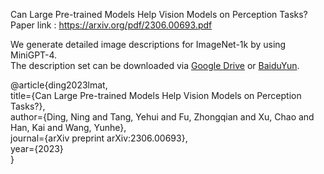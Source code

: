 Can Large Pre-trained Models Help Vision Models on Perception Tasks?\
Paper link : https://arxiv.org/pdf/2306.00693.pdf

We generate detailed image descriptions for ImageNet-1k by using MiniGPT-4.\
The description set can be downloaded via [Google Drive](https://drive.google.com/file/d/1SuE5O5rxMiafmat8SG9NWt09jx6EjUSm/view?usp=drive_link) or [BaiduYun](https://pan.baidu.com/s/13L9k8Tys0EQCGq1rwy2nDw?pwd=lmat).

@article{ding2023lmat,\
  title={Can Large Pre-trained Models Help Vision Models on Perception Tasks?},\
  author={Ding, Ning and Tang, Yehui and Fu, Zhongqian and Xu, Chao and Han, Kai and Wang, Yunhe},\
  journal={arXiv preprint arXiv:2306.00693},\
  year={2023}\
}
